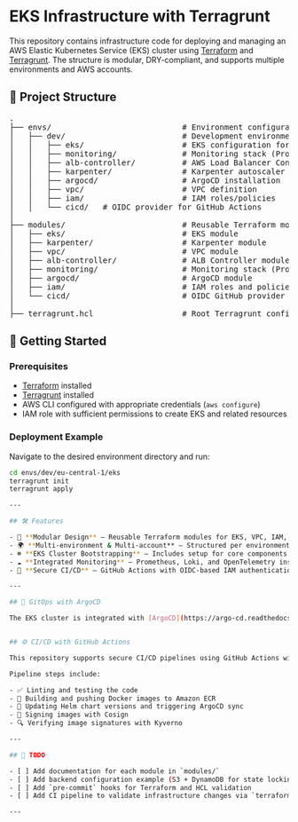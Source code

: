 # EKS Infrastructure with Terragrunt

This repository contains infrastructure code for deploying and managing an AWS Elastic Kubernetes Service (EKS) cluster using [Terraform](https://www.terraform.io/) and [Terragrunt](https://terragrunt.gruntwork.io/). The structure is modular, DRY-compliant, and supports multiple environments and AWS accounts.

## 📁 Project Structure


<pre>
.
├── envs/                            # Environment configurations
│   ├── dev/                         # Development environment
│   │   ├── eks/                     # EKS configuration for dev
│   │   ├── monitoring/              # Monitoring stack (Prometheus, Loki, etc.)
│   │   ├── alb-controller/          # AWS Load Balancer Controller
│   │   ├── karpenter/               # Karpenter autoscaler
│   │   ├── argocd/                  # ArgoCD installation
│   │   ├── vpc/                     # VPC definition
│   │   ├── iam/                     # IAM roles/policies
│   │   └── cicd/   # OIDC provider for GitHub Actions
│
├── modules/                         # Reusable Terraform modules
│   ├── eks/                         # EKS module
│   ├── karpenter/                   # Karpenter module
│   ├── vpc/                         # VPC module
│   ├── alb-controller/              # ALB Controller module
│   ├── monitoring/                  # Monitoring stack (Prometheus, etc.)
│   ├── argocd/                      # ArgoCD module
│   ├── iam/                         # IAM roles and policies
│   └── cicd/                        # OIDC GitHub provider module
│
├── terragrunt.hcl                   # Root Terragrunt configuration
</pre>

## 🚀 Getting Started

### Prerequisites

- [Terraform](https://developer.hashicorp.com/terraform/downloads) installed
- [Terragrunt](https://terragrunt.gruntwork.io/docs/getting-started/install/) installed
- AWS CLI configured with appropriate credentials (`aws configure`)
- IAM role with sufficient permissions to create EKS and related resources


### Deployment Example

Navigate to the desired environment directory and run:

```bash
cd envs/dev/eu-central-1/eks
terragrunt init
terragrunt apply

---

## 🛠 Features

- 🔁 **Modular Design** – Reusable Terraform modules for EKS, VPC, IAM, etc.
- 🌍 **Multi-environment & Multi-account** – Structured per environment (dev/prod) and AWS account
- ☸️ **EKS Cluster Bootstrapping** – Includes setup for core components via Helm and ArgoCD
- ☁️ **Integrated Monitoring** – Prometheus, Loki, and OpenTelemetry installed and connected to Grafana Cloud
- 🔐 **Secure CI/CD** – GitHub Actions with OIDC-based IAM authentication (no long-lived secrets)

---

## 🔄 GitOps with ArgoCD

The EKS cluster is integrated with [ArgoCD](https://argo-cd.readthedocs.io/) for GitOps-based deployment. After bootstrapping the cluster, ArgoCD is deployed via Helm and synchronized with the applications defined in:


## ⚙️ CI/CD with GitHub Actions

This repository supports secure CI/CD pipelines using GitHub Actions with OpenID Connect (OIDC) to assume IAM roles without needing static secrets.

Pipeline steps include:

- ✅ Linting and testing the code
- 🐳 Building and pushing Docker images to Amazon ECR
- 🚀 Updating Helm chart versions and triggering ArgoCD sync
- 🔏 Signing images with Cosign
- 🔍 Verifying image signatures with Kyverno

---

## 📌 TODO

- [ ] Add documentation for each module in `modules/`
- [ ] Add backend configuration example (S3 + DynamoDB for state locking)
- [ ] Add `pre-commit` hooks for Terraform and HCL validation
- [ ] Add CI pipeline to validate infrastructure changes via `terraform validate` and `terragrunt hclfmt`

---
